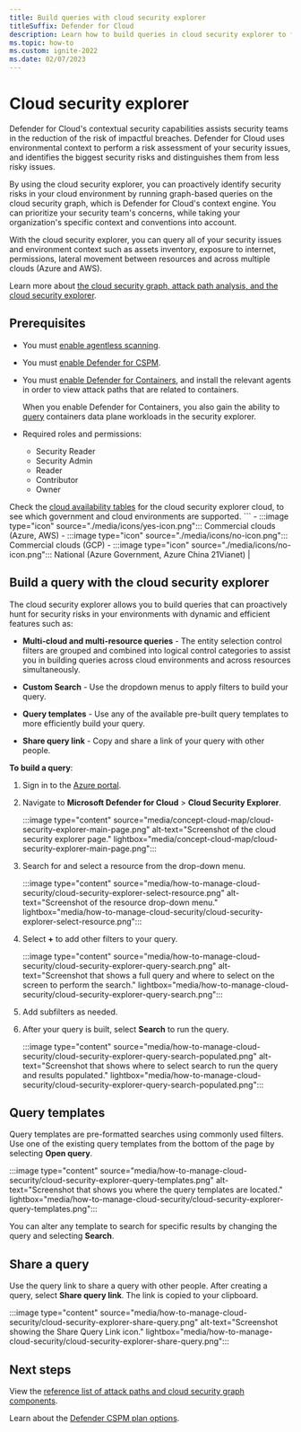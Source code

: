 ```yaml
---
title: Build queries with cloud security explorer
titleSuffix: Defender for Cloud
description: Learn how to build queries in cloud security explorer to find vulnerabilities that exist on your multicloud environment.
ms.topic: how-to
ms.custom: ignite-2022
ms.date: 02/07/2023
---
```


# Cloud security explorer

Defender for Cloud's contextual security capabilities assists security teams in the reduction of the risk of impactful breaches. Defender for Cloud uses environmental context to perform a risk assessment of your security issues, and identifies the biggest security risks and distinguishes them from less risky issues.

By using the cloud security explorer, you can proactively identify security risks in your cloud environment by running graph-based queries on the cloud security graph, which is Defender for Cloud's context engine. You can prioritize your security team's concerns, while taking your organization's specific context and conventions into account.  

With the cloud security explorer, you can query all of your security issues and environment context such as assets inventory, exposure to internet, permissions, lateral movement between resources and across multiple clouds (Azure and AWS).

Learn more about [the cloud security graph, attack path analysis, and the cloud security explorer](concept-attack-path.md).

## Prerequisites

- You must [enable agentless scanning](enable-vulnerability-assessment-agentless.md).

- You must [enable Defender for CSPM](enable-enhanced-security.md).

- You must [enable Defender for Containers](defender-for-containers-enable.md), and install the relevant agents in order to view attack paths that are related to containers. 

    When you enable Defender for Containers, you also gain the ability to [query](how-to-manage-cloud-security-explorer.md#build-a-query-with-the-cloud-security-explorer) containers data plane workloads in the security explorer. 

- Required roles and permissions: 
    - Security Reader
    - Security Admin
    - Reader
    - Contributor
    - Owner

Check the [cloud availability tables](supported-machines-endpoint-solutions-clouds-servers.md) for the cloud security explorer cloud, to see which government and cloud environments are supported. ```
    - :::image type="icon" source="./media/icons/yes-icon.png"::: Commercial clouds (Azure, AWS) 
    - :::image type="icon" source="./media/icons/no-icon.png"::: Commercial clouds (GCP) 
    - :::image type="icon" source="./media/icons/no-icon.png"::: National (Azure Government, Azure China 21Vianet) |

## Build a query with the cloud security explorer

The cloud security explorer allows you to build queries that can proactively hunt for security risks in your environments with dynamic and efficient features such as:

- **Multi-cloud and multi-resource queries** - The entity selection control filters are grouped and combined into logical control categories to assist you in building queries across cloud environments and across resources simultaneously.

- **Custom Search** - Use the dropdown menus to apply filters to build your query.

- **Query templates** -  Use any of the available pre-built query templates to more efficiently build your query.

- **Share query link** - Copy and share a link of your query with other people.

**To build a query**:

1. Sign in to the [Azure portal](https://portal.azure.com).

1. Navigate to **Microsoft Defender for Cloud** > **Cloud Security Explorer**.

    :::image type="content" source="media/concept-cloud-map/cloud-security-explorer-main-page.png" alt-text="Screenshot of the cloud security explorer page." lightbox="media/concept-cloud-map/cloud-security-explorer-main-page.png":::

1. Search for and select a resource from the drop-down menu. 

      :::image type="content" source="media/how-to-manage-cloud-security/cloud-security-explorer-select-resource.png" alt-text="Screenshot of the resource drop-down menu." lightbox="media/how-to-manage-cloud-security/cloud-security-explorer-select-resource.png":::

1. Select **+** to add other filters to your query.
    
    :::image type="content" source="media/how-to-manage-cloud-security/cloud-security-explorer-query-search.png" alt-text="Screenshot that shows a full query and where to select on the screen to perform the search." lightbox="media/how-to-manage-cloud-security/cloud-security-explorer-query-search.png":::

1. Add subfilters as needed.

1. After your query is built, select **Search** to run the query.

    :::image type="content" source="media/how-to-manage-cloud-security/cloud-security-explorer-query-search-populated.png" alt-text="Screenshot that shows where to select search to run the query and results populated." lightbox="media/how-to-manage-cloud-security/cloud-security-explorer-query-search-populated.png":::

## Query templates

Query templates are pre-formatted searches using commonly used filters. Use one of the existing query templates from the bottom of the page by selecting **Open query**.

:::image type="content" source="media/how-to-manage-cloud-security/cloud-security-explorer-query-templates.png" alt-text="Screenshot that shows you where the query templates are located." lightbox="media/how-to-manage-cloud-security/cloud-security-explorer-query-templates.png":::

You can alter any template to search for specific results by changing the query and selecting **Search**.


## Share a query

Use the query link to share a query with other people. After creating a query, select **Share query link**. The link is copied to your clipboard.

:::image type="content" source="media/how-to-manage-cloud-security/cloud-security-explorer-share-query.png" alt-text="Screenshot showing the Share Query Link icon." lightbox="media/how-to-manage-cloud-security/cloud-security-explorer-share-query.png":::

## Next steps

View the [reference list of attack paths and cloud security graph components](attack-path-reference.md).

Learn about the [Defender CSPM plan options](concept-cloud-security-posture-management.md#defender-cspm-plan-options).
